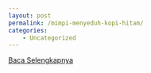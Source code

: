 ```yaml
---
layout: post
permalink: /mimpi-menyeduh-kopi-hitam/
categories:
    - Uncategorized
---
```


[Baca Selengkapnya](/08)